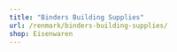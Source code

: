 ```yaml
---
title: "Binders Building Supplies"
url: /renmark/binders-building-supplies/
shop: Eisenwaren
---
```

